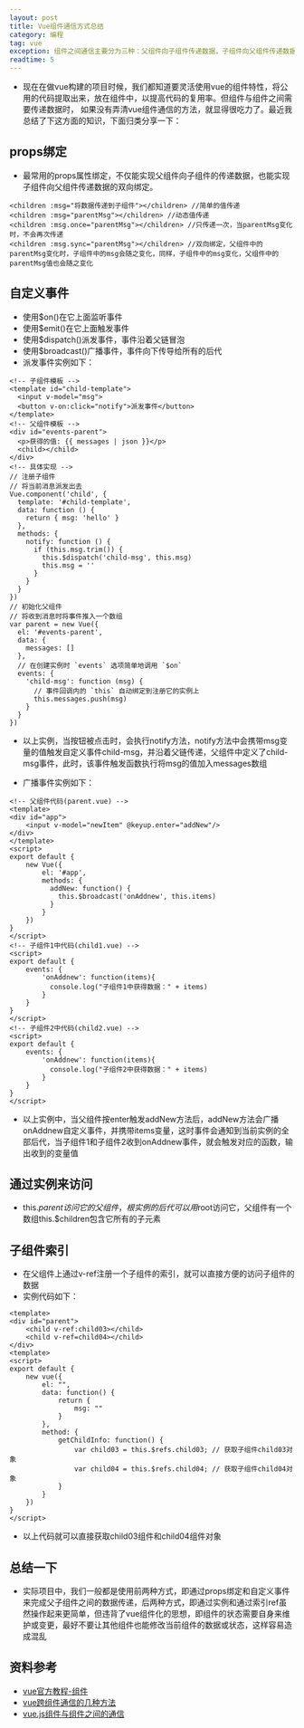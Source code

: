 ```yaml
---
layout: post
title: Vue组件通信方式总结
category: 编程
tag: vue
exception: 组件之间通信主要分为三种：父组件向子组件传递数据，子组件向父组件传递数据，兄弟组件之间的数据传递..
readtime: 5
---
```


* 现在在做vue构建的项目时候，我们都知道要灵活使用vue的组件特性，将公用的代码提取出来，放在组件中，以提高代码的复用率。但组件与组件之间需要传递数据时，
如果没有弄清vue组件通信的方法，就显得很吃力了。最近我总结了下这方面的知识，下面归类分享一下：
## props绑定
* 最常用的props属性绑定，不仅能实现父组件向子组件的传递数据，也能实现子组件向父组件传递数据的双向绑定。
```
<children :msg="将数据传递到子组件"></children> //简单的值传递
<children :msg="parentMsg"></children> //动态值传递
<children :msg.once="parentMsg"></children> //只传递一次，当parentMsg变化时，不会再次传递
<children :msg.sync="parentMsg"></children> //双向绑定，父组件中的parentMsg变化时，子组件中的msg会随之变化，同样，子组件中的msg变化，父组件中的parentMsg值也会随之变化
```
## 自定义事件
* 使用$on()在它上面监听事件
* 使用$emit()在它上面触发事件
* 使用$dispatch()派发事件，事件沿着父链冒泡
* 使用$broadcast()广播事件，事件向下传导给所有的后代
* 派发事件实例如下：
```
<!-- 子组件模板 -->
<template id="child-template">
  <input v-model="msg">
  <button v-on:click="notify">派发事件</button>
</template>
<!-- 父组件模板 -->
<div id="events-parent">
  <p>获得的值: {{ messages | json }}</p>
  <child></child>
</div>
<!-- 具体实现 -->
// 注册子组件
// 将当前消息派发出去
Vue.component('child', {
  template: '#child-template',
  data: function () {
    return { msg: 'hello' }
  },
  methods: {
    notify: function () {
      if (this.msg.trim()) {
        this.$dispatch('child-msg', this.msg)
        this.msg = ''
      }
    }
  }
})
// 初始化父组件
// 将收到消息时将事件推入一个数组
var parent = new Vue({
  el: '#events-parent',
  data: {
    messages: []
  },
  // 在创建实例时 `events` 选项简单地调用 `$on`
  events: {
    'child-msg': function (msg) {
      // 事件回调内的 `this` 自动绑定到注册它的实例上
      this.messages.push(msg)
    }
  }
})
```
* 以上实例，当按钮被点击时，会执行notify方法，notify方法中会携带msg变量的值触发自定义事件child-msg，并沿着父链传递，父组件中定义了child-msg事件，此时，该事件触发函数执行将msg的值加入messages数组

* 广播事件实例如下：
```
<!-- 父组件代码(parent.vue) -->
<template>
<div id="app">
	<input v-model="newItem" @keyup.enter="addNew"/>
</div>
</template>
<script>
export default {
	new Vue({
	    el: '#app',
		methods: {
		  addNew: function() {
		    this.$broadcast('onAddnew', this.items)
		  }
		}
	})
}
</script>
<!-- 子组件1中代码(child1.vue) -->
<script>
export default {
	events: {
	    'onAddnew': function(items){
	      console.log("子组件1中获得数据：" + items)
	    }
	}
}
</script>
<!-- 子组件2中代码(child2.vue) -->
<script>
export default {
	events: {
	    'onAddnew': function(items){
	      console.log("子组件2中获得数据：" + items)
	    }
	}
}
</script>
```
* 以上实例中，当父组件按enter触发addNew方法后，addNew方法会广播onAddnew自定义事件，并携带items变量，这时事件会通知到当前实例的全部后代，当子组件1和子组件2收到onAddnew事件，就会触发对应的函数，输出收到的变量值

## 通过实例来访问
* this.$parent访问它的父组件，根实例的后代可以用$root访问它，父组件有一个数组this.$children包含它所有的子元素

## 子组件索引
* 在父组件上通过v-ref注册一个子组件的索引，就可以直接方便的访问子组件的数据
* 实例代码如下：
```
<template>
<div id="parent">
    <child v-ref:child03></child>
    <child v-ref=child04></child>
</div>
<template>
<script>
export default {
    new vue({
        el: "",
        data: function() {
            return {
                msg: ""
            }
        },
        method: {
            getChildInfo: function() {
                var child03 = this.$refs.child03; // 获取子组件child03对象
                var child04 = this.$refs.child04; // 获取子组件child04对象
            }
        }
    })
}
</script>
```
* 以上代码就可以直接获取child03组件和child04组件对象

## 总结一下
* 实际项目中，我们一般都是使用前两种方式，即通过props绑定和自定义事件来完成父子组件之间的数据传递，后两种方式，即通过实例和通过索引ref虽然操作起来更简单，但违背了vue组件化的思想，即组件的状态需要自身来维护或变更，最好不要让其他组件也能修改当前组件的数据或状态，这样容易造成混乱

## 资料参考
* [vue官方教程-组件](http://v1-cn.vuejs.org/guide/components.html)
* [vue跨组件通信的几种方法](http://www.tuicool.com/articles/jyM32mA)
* [vue.js组件与组件之间的通信](http://blog.csdn.net/qq_24122593/article/details/53010758)